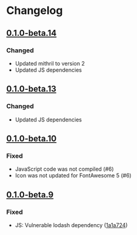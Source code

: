 # Changelog

## [0.1.0-beta.14](https://github.com/flarum/embed/compare/v0.1.0-beta.13...v0.1.0-beta.14)

### Changed
- Updated mithril to version 2
- Updated JS dependencies

## [0.1.0-beta.13](https://github.com/flarum/embed/compare/v0.1.0-beta.12...v0.1.0-beta.13)

### Changed
- Updated JS dependencies

## [0.1.0-beta.10](https://github.com/flarum/embed/compare/v0.1.0-beta.9...v0.1.0-beta.10)

### Fixed
- JavaScript code was not compiled (#6)
- Icon was not updated for FontAwesome 5 (#6)

## [0.1.0-beta.9](https://github.com/flarum/embed/compare/v0.1.0-beta.8...v0.1.0-beta.9)

### Fixed
- JS: Vulnerable lodash dependency ([1a1a724](https://github.com/flarum/embed/commit/1a1a72477bfa1eec5da3a09aaf70a5942616d65d))

